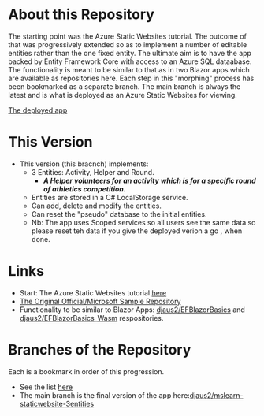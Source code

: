 # About this Repository

The starting point was the Azure Static Websites tutorial. The outcome of that was progressively extended so as to implement a number of editable entities 
rather than the one fixed entity. The ultimate aim is to have the app backed by Entity Framework Core with access to an Azure SQL dataabase. The functionality is meant to be similar to that as in two Blazor apps which are available as repositories here. Each step in this "morphing" process has been bookmarked as a separate branch. The main branch is always the latest and is what is deployed as an Azure Static Websites for viewing.

[The deployed app](https://brave-wave-05ed2c51e.azurestaticapps.net/)

# This Version
- This version (this bracnch) implements: 
  - 3 Entities: Activity, Helper and Round. 
    - **_A Helper volunteers for an activity which is for a specific round of athletics competition._**
  - Entities are stored in a C# LocalStorage service.
  - Can add, delete and modify the entities.
  - Can reset the "pseudo" database to the initial entities.
  - Nb: The app uses Scoped services so all users see the same data so please reset teh data if you give the deployed verion a go , when done.

# Links
- Start: The Azure Static Websites tutorial [here](https://docs.microsoft.com/en-us/learn/modules/publish-app-service-static-web-app-api-dotnet/)
- [The Original Official/Microsoft Sample Repository](https://github.com/MicrosoftDocs/mslearn-staticwebapp-dotnet)
- Functionality to be similar to Blazor Apps: [djaus2/EFBlazorBasics](https://github.com/djaus2/EFBlazorBasics) and [djaus2/EFBlazorBasics_Wasm](https://github.com/djaus2/EFBlazorBasics_Wasm) respositories.

# Branches of the Repository
Each is a bookmark in order of this progression.
- See the list [here](http://www.sportronics.com.au/web/Azure_Static_Websites-Multiple_Entities-index.html)
- The main branch is the final version of the app here:[djaus2/mslearn-staticwebsite-3entities](https://github.com/djaus2/mslearn-staticwebsite-3entities)



